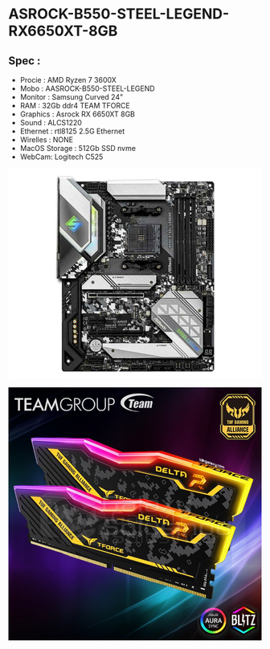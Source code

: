 # ASROCK-B550-STEEL-LEGEND-RX6650XT-8GB

## Spec :
- Procie : AMD Ryzen 7 3600X
- Mobo : AASROCK-B550-STEEL-LEGEND
- Monitor : Samsung Curved 24"
- RAM : 32Gb ddr4 TEAM TFORCE
- Graphics : Asrock RX 6650XT 8GB
- Sound : ALCS1220
- Ethernet : rtl8125 2.5G  Ethernet
- Wirelles : NONE
- MacOS Storage : 512Gb SSD nvme
- WebCam: Logitech C525


![Pic](https://github.com/iskakfatoni/ASROCK-B550-STEEL-LEGEND-HACKINTOSH/blob/main/PICTURES/asrock_asrock_b550_steel_legend_amd_ryzen_-am4-_amd_b550-_ddr4-_full03_iffo2h0e.jpg)

![Pic](https://github.com/iskakfatoni/ASUS_Z270_TUF_MARK1_SAPPHIRE_NITRO_RX580_6GB_HACKINTOSH_OPENCORE/blob/main/PIC/TEAM-TFORCE.jpeg)
